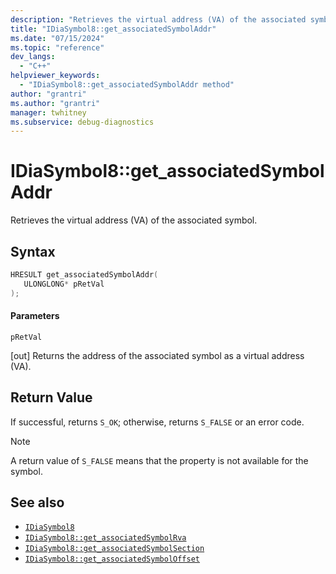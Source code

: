 ```yaml
---
description: "Retrieves the virtual address (VA) of the associated symbol."
title: "IDiaSymbol8::get_associatedSymbolAddr"
ms.date: "07/15/2024"
ms.topic: "reference"
dev_langs:
  - "C++"
helpviewer_keywords:
  - "IDiaSymbol8::get_associatedSymbolAddr method"
author: "grantri"
ms.author: "grantri"
manager: twhitney
ms.subservice: debug-diagnostics
---
```

# IDiaSymbol8::get_associatedSymbolAddr

Retrieves the virtual address (VA) of the associated symbol.

## Syntax

```C++
HRESULT get_associatedSymbolAddr(
   ULONGLONG* pRetVal
);
```

#### Parameters

 `pRetVal`

[out] Returns the address of the associated symbol as a virtual address (VA).

## Return Value

 If successful, returns `S_OK`; otherwise, returns `S_FALSE` or an error code.

> [!NOTE]
> A return value of `S_FALSE` means that the property is not available for the symbol.

## See also

- [`IDiaSymbol8`](../../debugger/debug-interface-access/idiasymbol8.md)
- [`IDiaSymbol8::get_associatedSymbolRva`](../../debugger/debug-interface-access/idiasymbol8-get-associatedsymbolrva.md)
- [`IDiaSymbol8::get_associatedSymbolSection`](../../debugger/debug-interface-access/idiasymbol8-get-associatedsymbolsection.md)
- [`IDiaSymbol8::get_associatedSymbolOffset`](../../debugger/debug-interface-access/idiasymbol8-get-associatedsymboloffset.md)

